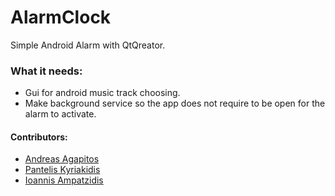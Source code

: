 # AlarmClock
Simple Android Alarm with QtQreator.

### What it needs: 
* Gui for android music track choosing.
* Make background service so the app does not require to be open for the alarm to activate.

#### Contributors:
* [Andreas Agapitos](https://github.com/andreasagap)
* [Pantelis Kyriakidis](https://github.com/PantelisKyriakidis)
* [Ioannis Ampatzidis](https://github.com/ioampatzidis)

